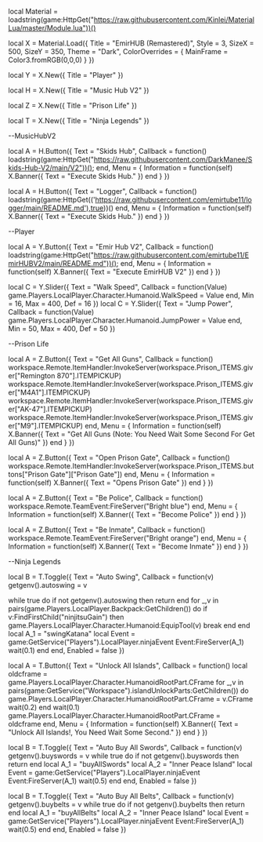 local Material = loadstring(game:HttpGet("https://raw.githubusercontent.com/Kinlei/MaterialLua/master/Module.lua"))()

local X = Material.Load({
	Title = "EmirHUB (Remastered)",
	Style = 3,
	SizeX = 500,
	SizeY = 350,
	Theme = "Dark",
	ColorOverrides = {
		MainFrame = Color3.fromRGB(0,0,0)
	}
})


local Y = X.New({
	Title = "Player"
})

local H = X.New({
	Title = "Music Hub V2"
})

local Z = X.New({
	Title = "Prison Life"
})

local T = X.New({
	Title = "Ninja Legends"
})

--MusicHubV2

local A = H.Button({
	Text = "Skids Hub",
	Callback = function()
		loadstring(game:HttpGet("https://raw.githubusercontent.com/DarkManee/Skids-Hub-V2/main/V2"))();
	end,
	Menu = {
		Information = function(self)
			X.Banner({
				Text = "Execute Skids Hub."
			})
		end
	}
})

local A = H.Button({
	Text = "Logger",
	Callback = function()
		loadstring(game:HttpGet(('https://raw.githubusercontent.com/emirtube11/logger/main/README.md'),true))()
	end,
	Menu = {
		Information = function(self)
			X.Banner({
				Text = "Execute Skids Hub."
			})
		end
	}
})

--Player

local A = Y.Button({
	Text = "Emir Hub V2",
	Callback = function()
		loadstring(game:HttpGet("https://raw.githubusercontent.com/emirtube11/EmirHUBV2/main/README.md"))();
	end,
	Menu = {
		Information = function(self)
			X.Banner({
				Text = "Execute EmirHUB V2"
			})
		end
	}
})


local C = Y.Slider({
	Text = "Walk Speed",
	Callback = function(Value)
		game.Players.LocalPlayer.Character.Humanoid.WalkSpeed = Value
	end,
	Min = 16,
	Max = 400,
	Def = 16
})
local C = Y.Slider({
	Text = "Jump Power",
	Callback = function(Value)
		game.Players.LocalPlayer.Character.Humanoid.JumpPower = Value
	end,
	Min = 50,
	Max = 400,
	Def = 50
})

--Prison Life

local A = Z.Button({
	Text = "Get All Guns",
	Callback = function()
		workspace.Remote.ItemHandler:InvokeServer(workspace.Prison_ITEMS.giver["Remington 870"].ITEMPICKUP)
				workspace.Remote.ItemHandler:InvokeServer(workspace.Prison_ITEMS.giver["M4A1"].ITEMPICKUP)
				workspace.Remote.ItemHandler:InvokeServer(workspace.Prison_ITEMS.giver["AK-47"].ITEMPICKUP)
				workspace.Remote.ItemHandler:InvokeServer(workspace.Prison_ITEMS.giver["M9"].ITEMPICKUP)
	end,
	Menu = {
		Information = function(self)
			X.Banner({
				Text = "Get All Guns (Note: You Need Wait Some Second For Get All Guns)"
			})
		end
	}
})

local A = Z.Button({
	Text = "Open Prison Gate",
	Callback = function()
		workspace.Remote.ItemHandler:InvokeServer(workspace.Prison_ITEMS.buttons["Prison Gate"]["Prison Gate"])
	end,
	Menu = {
		Information = function(self)
			X.Banner({
				Text = "Opens Prison Gate"
			})
		end
	}
})


local A = Z.Button({
	Text = "Be Police",
	Callback = function()
			workspace.Remote.TeamEvent:FireServer("Bright blue")
	end,
	Menu = {
		Information = function(self)
			X.Banner({
				Text = "Become Police"
			})
		end
	}
})

local A = Z.Button({
	Text = "Be Inmate",
	Callback = function()
			workspace.Remote.TeamEvent:FireServer("Bright orange")
	end,
	Menu = {
		Information = function(self)
			X.Banner({
				Text = "Become Inmate"
			})
		end
	}
})

--Ninja Legends

local B = T.Toggle({
	Text = "Auto Swing",
	Callback = function(v)
getgenv().autoswing = v


while true do
if not getgenv().autoswing then return end
for _,v in pairs(game.Players.LocalPlayer.Backpack:GetChildren()) do
      if v:FindFirstChild("ninjitsuGain") then
            game.Players.LocalPlayer.Character.Humanoid:EquipTool(v)
            break
      end
end
local A_1 = "swingKatana"
local Event = game:GetService("Players").LocalPlayer.ninjaEvent
Event:FireServer(A_1)
wait(0.1)
	end
end,
	Enabled = false
})

local A = T.Button({
	Text = "Unlock All Islands",
	Callback = function()
local oldcframe = game.Players.LocalPlayer.Character.HumanoidRootPart.CFrame
		for _,v in pairs(game:GetService("Workspace").islandUnlockParts:GetChildren()) do
                     game.Players.LocalPlayer.Character.HumanoidRootPart.CFrame = v.CFrame
wait(0.2)
end
wait(0.1)
game.Players.LocalPlayer.Character.HumanoidRootPart.CFrame = oldcframe
	end,
	Menu = {
		Information = function(self)
			X.Banner({
				Text = "Unlock All Islands!, You Need Wait Some Second."
			})
		end
	}
})

local B = T.Toggle({
	Text = "Auto Buy All Swords",
	Callback = function(v)
		getgenv().buyswords = v
                while true do
                     if not getgenv().buyswords then return end
local A_1 = "buyAllSwords"
local A_2 = "Inner Peace Island"
local Event = game:GetService("Players").LocalPlayer.ninjaEvent
Event:FireServer(A_1)
wait(0.5)
end
	end,
	Enabled = false
})

local B = T.Toggle({
	Text = "Auto Buy All Belts",
	Callback = function(v)
		getgenv().buybelts = v
                while true do
                     if not getgenv().buybelts then return end
local A_1 = "buyAllBelts"
local A_2 = "Inner Peace Island"
local Event = game:GetService("Players").LocalPlayer.ninjaEvent
Event:FireServer(A_1)
wait(0.5)
end
	end,
	Enabled = false
})
